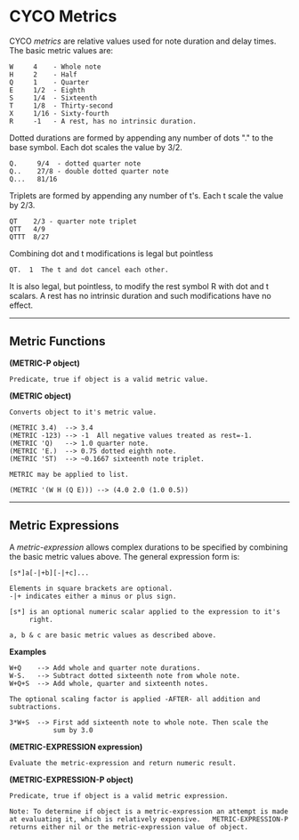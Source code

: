 # CYCO Metrics

CYCO *metrics* are relative values used for note duration and delay times.
The basic metric values are:

    W     4    - Whole note
    H     2    - Half
    Q     1    - Quarter
    E     1/2  - Eighth
    S     1/4  - Sixteenth
    T     1/8  - Thirty-second
    X     1/16 - Sixty-fourth
    R     -1   - A rest, has no intrinsic duration.
	
Dotted durations are formed by appending any number of dots "." to the base
symbol.  Each dot scales the value by 3/2.

    Q.     9/4  - dotted quarter note
    Q..    27/8 - double dotted quarter note
    Q...   81/16
	
Triplets are formed by appending any number of t's.  Each t scale the value
by 2/3.

    QT    2/3 - quarter note triplet
    QTT   4/9 
    QTTT  8/27
	
Combining dot and t modifications is legal but pointless

    QT.  1  The t and dot cancel each other.
	
It is also legal, but pointless, to modify the rest symbol R with dot and t
scalars.  A rest has no intrinsic duration and such modifications have no
effect.

----
## Metric Functions

**(METRIC-P object)**

    Predicate, true if object is a valid metric value.
	
**(METRIC object)**

    Converts object to it's metric value.
	
	(METRIC 3.4)  --> 3.4
    (METRIC -123) --> -1  All negative values treated as rest=-1.
    (METRIC 'Q)   --> 1.0 quarter note.
    (METRIC 'E.)  --> 0.75 dotted eighth note.
    (METRIC 'ST)  --> ~0.1667 sixteenth note triplet.
	
	METRIC may be applied to list.
	
	(METRIC '(W H (Q E))) --> (4.0 2.0 (1.0 0.5))
	
----
## Metric Expressions

A *metric-expression* allows complex durations to be specified by combining
the basic metric values above.  The general expression form is:

    [s*]a[-|+b][-|+c]...
	
    Elements in square brackets are optional.
	-|+ indicates either a minus or plus sign.
	
	[s*] is an optional numeric scalar applied to the expression to it's
	     right. 

    a, b & c are basic metric values as described above.
	
**Examples**

    W+Q    --> Add whole and quarter note durations.
	W-S.   --> Subtract dotted sixteenth note from whole note.
	W+Q+S  --> Add whole, quarter and sixteenth notes.
	
	The optional scaling factor is applied -AFTER- all addition and
	subtractions. 
	
	3*W+S  --> First add sixteenth note to whole note. Then scale the 
	           sum by 3.0
			   
**(METRIC-EXPRESSION expression)**

    Evaluate the metric-expression and return numeric result.
	
**(METRIC-EXPRESSION-P object)**

    Predicate, true if object is a valid metric expression.
	
	Note: To determine if object is a metric-expression an attempt is made
	at evaluating it, which is relatively expensive.   METRIC-EXPRESSION-P 
	returns either nil or the metric-expression value of object.
	
	

	
	
